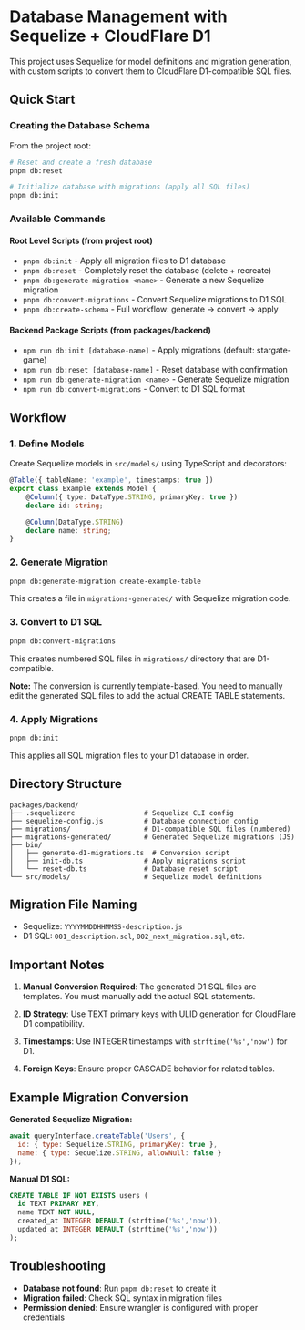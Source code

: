 # Database Management with Sequelize + CloudFlare D1

This project uses Sequelize for model definitions and migration generation, with custom scripts to convert them to CloudFlare D1-compatible SQL files.

## Quick Start

### Creating the Database Schema

From the project root:

```bash
# Reset and create a fresh database
pnpm db:reset

# Initialize database with migrations (apply all SQL files)
pnpm db:init
```

### Available Commands

#### Root Level Scripts (from project root)

- `pnpm db:init` - Apply all migration files to D1 database
- `pnpm db:reset` - Completely reset the database (delete + recreate)
- `pnpm db:generate-migration <name>` - Generate a new Sequelize migration
- `pnpm db:convert-migrations` - Convert Sequelize migrations to D1 SQL
- `pnpm db:create-schema` - Full workflow: generate → convert → apply

#### Backend Package Scripts (from packages/backend)

- `npm run db:init [database-name]` - Apply migrations (default: stargate-game)
- `npm run db:reset [database-name]` - Reset database with confirmation
- `npm run db:generate-migration <name>` - Generate Sequelize migration
- `npm run db:convert-migrations` - Convert to D1 SQL format

## Workflow

### 1. Define Models

Create Sequelize models in `src/models/` using TypeScript and decorators:

```typescript
@Table({ tableName: 'example', timestamps: true })
export class Example extends Model {
	@Column({ type: DataType.STRING, primaryKey: true })
	declare id: string;

	@Column(DataType.STRING)
	declare name: string;
}
```

### 2. Generate Migration

```bash
pnpm db:generate-migration create-example-table
```

This creates a file in `migrations-generated/` with Sequelize migration code.

### 3. Convert to D1 SQL

```bash
pnpm db:convert-migrations
```

This creates numbered SQL files in `migrations/` directory that are D1-compatible.

**Note:** The conversion is currently template-based. You need to manually edit the generated SQL files to add the actual CREATE TABLE statements.

### 4. Apply Migrations

```bash
pnpm db:init
```

This applies all SQL migration files to your D1 database in order.

## Directory Structure

```
packages/backend/
├── .sequelizerc                 # Sequelize CLI config
├── sequelize-config.js          # Database connection config
├── migrations/                  # D1-compatible SQL files (numbered)
├── migrations-generated/        # Generated Sequelize migrations (JS)
├── bin/
│   ├── generate-d1-migrations.ts  # Conversion script
│   ├── init-db.ts               # Apply migrations script
│   └── reset-db.ts              # Database reset script
└── src/models/                  # Sequelize model definitions
```

## Migration File Naming

- Sequelize: `YYYYMMDDHHMMSS-description.js`
- D1 SQL: `001_description.sql`, `002_next_migration.sql`, etc.

## Important Notes

1. **Manual Conversion Required**: The generated D1 SQL files are templates. You must manually add the actual SQL statements.

2. **ID Strategy**: Use TEXT primary keys with ULID generation for CloudFlare D1 compatibility.

3. **Timestamps**: Use INTEGER timestamps with `strftime('%s','now')` for D1.

4. **Foreign Keys**: Ensure proper CASCADE behavior for related tables.

## Example Migration Conversion

**Generated Sequelize Migration:**
```javascript
await queryInterface.createTable('Users', {
  id: { type: Sequelize.STRING, primaryKey: true },
  name: { type: Sequelize.STRING, allowNull: false }
});
```

**Manual D1 SQL:**
```sql
CREATE TABLE IF NOT EXISTS users (
  id TEXT PRIMARY KEY,
  name TEXT NOT NULL,
  created_at INTEGER DEFAULT (strftime('%s','now')),
  updated_at INTEGER DEFAULT (strftime('%s','now'))
);
```

## Troubleshooting

- **Database not found**: Run `pnpm db:reset` to create it
- **Migration failed**: Check SQL syntax in migration files
- **Permission denied**: Ensure wrangler is configured with proper credentials 
